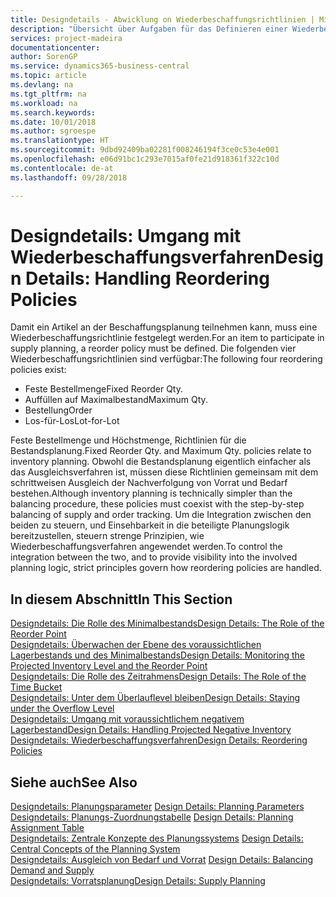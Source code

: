 ```yaml
---
title: Designdetails - Abwicklung on Wiederbeschaffungsrichtlinien | Microsoft Docs
description: "Übersicht über Aufgaben für das Definieren einer Wiederbestellungsrichtlinie in die Beschaffungsplanung."
services: project-madeira
documentationcenter: 
author: SorenGP
ms.service: dynamics365-business-central
ms.topic: article
ms.devlang: na
ms.tgt_pltfrm: na
ms.workload: na
ms.search.keywords: 
ms.date: 10/01/2018
ms.author: sgroespe
ms.translationtype: HT
ms.sourcegitcommit: 9dbd92409ba02281f008246194f3ce0c53e4e001
ms.openlocfilehash: e06d91bc1c293e7015af0fe21d918361f322c10d
ms.contentlocale: de-at
ms.lasthandoff: 09/28/2018

---
```

# <a name="design-details-handling-reordering-policies"></a><span data-ttu-id="fb92e-103">Designdetails: Umgang mit Wiederbeschaffungsverfahren</span><span class="sxs-lookup"><span data-stu-id="fb92e-103">Design Details: Handling Reordering Policies</span></span>
<span data-ttu-id="fb92e-104">Damit ein Artikel an der Beschaffungsplanung teilnehmen kann, muss eine Wiederbeschaffungsrichtlinie festgelegt werden.</span><span class="sxs-lookup"><span data-stu-id="fb92e-104">For an item to participate in supply planning, a reorder policy must be defined.</span></span> <span data-ttu-id="fb92e-105">Die folgenden vier Wiederbeschaffungsrichtlinien sind verfügbar:</span><span class="sxs-lookup"><span data-stu-id="fb92e-105">The following four reordering policies exist:</span></span>  
  
* <span data-ttu-id="fb92e-106">Feste Bestellmenge</span><span class="sxs-lookup"><span data-stu-id="fb92e-106">Fixed Reorder Qty.</span></span>  
* <span data-ttu-id="fb92e-107">Auffüllen auf Maximalbestand</span><span class="sxs-lookup"><span data-stu-id="fb92e-107">Maximum Qty.</span></span>  
* <span data-ttu-id="fb92e-108">Bestellung</span><span class="sxs-lookup"><span data-stu-id="fb92e-108">Order</span></span>  
* <span data-ttu-id="fb92e-109">Los-für-Los</span><span class="sxs-lookup"><span data-stu-id="fb92e-109">Lot-for-Lot</span></span>  
  
<span data-ttu-id="fb92e-110">Feste Bestellmenge und Höchstmenge, Richtlinien für die Bestandsplanung.</span><span class="sxs-lookup"><span data-stu-id="fb92e-110">Fixed Reorder Qty. and Maximum Qty. policies relate to inventory planning.</span></span> <span data-ttu-id="fb92e-111">Obwohl die Bestandsplanung eigentlich einfacher als das Ausgleichsverfahren ist, müssen diese Richtlinien gemeinsam mit dem schrittweisen Ausgleich der Nachverfolgung von Vorrat und Bedarf bestehen.</span><span class="sxs-lookup"><span data-stu-id="fb92e-111">Although inventory planning is technically simpler than the balancing procedure, these policies must coexist with the step-by-step balancing of supply and order tracking.</span></span> <span data-ttu-id="fb92e-112">Um die Integration zwischen den beiden zu steuern, und Einsehbarkeit in die beteiligte Planungslogik bereitzustellen, steuern strenge Prinzipien, wie Wiederbeschaffungsverfahren angewendet werden.</span><span class="sxs-lookup"><span data-stu-id="fb92e-112">To control the integration between the two, and to provide visibility into the involved planning logic, strict principles govern how reordering policies are handled.</span></span>  
  
## <a name="in-this-section"></a><span data-ttu-id="fb92e-113">In diesem Abschnitt</span><span class="sxs-lookup"><span data-stu-id="fb92e-113">In This Section</span></span>  
[<span data-ttu-id="fb92e-114">Designdetails: Die Rolle des Minimalbestands</span><span class="sxs-lookup"><span data-stu-id="fb92e-114">Design Details: The Role of the Reorder Point</span></span>](design-details-the-role-of-the-reorder-point.md)  
[<span data-ttu-id="fb92e-115">Designdetails: Überwachen der Ebene des voraussichtlichen Lagerbestands und des Minimalbestands</span><span class="sxs-lookup"><span data-stu-id="fb92e-115">Design Details: Monitoring the Projected Inventory Level and the Reorder Point</span></span>](design-details-monitoring-the-projected-inventory-level-and-the-reorder-point.md)  
[<span data-ttu-id="fb92e-116">Designdetails: Die Rolle des Zeitrahmens</span><span class="sxs-lookup"><span data-stu-id="fb92e-116">Design Details: The Role of the Time Bucket</span></span>](design-details-the-role-of-the-time-bucket.md)  
[<span data-ttu-id="fb92e-117">Designdetails: Unter dem Überlauflevel bleiben</span><span class="sxs-lookup"><span data-stu-id="fb92e-117">Design Details: Staying under the Overflow Level</span></span>](design-details-staying-under-the-overflow-level.md)  
[<span data-ttu-id="fb92e-118">Designdetails: Umgang mit voraussichtlichem negativem Lagerbestand</span><span class="sxs-lookup"><span data-stu-id="fb92e-118">Design Details: Handling Projected Negative Inventory</span></span>](design-details-handling-projected-negative-inventory.md)  
[<span data-ttu-id="fb92e-119">Designdetails: Wiederbeschaffungsverfahren</span><span class="sxs-lookup"><span data-stu-id="fb92e-119">Design Details: Reordering Policies</span></span>](design-details-reordering-policies.md)  
  
## <a name="see-also"></a><span data-ttu-id="fb92e-120">Siehe auch</span><span class="sxs-lookup"><span data-stu-id="fb92e-120">See Also</span></span>  
<span data-ttu-id="fb92e-121">[Designdetails: Planungsparameter](design-details-planning-parameters.md) </span><span class="sxs-lookup"><span data-stu-id="fb92e-121">[Design Details: Planning Parameters](design-details-planning-parameters.md) </span></span>  
<span data-ttu-id="fb92e-122">[Designdetails: Planungs-Zuordnungstabelle](design-details-planning-assignment-table.md) </span><span class="sxs-lookup"><span data-stu-id="fb92e-122">[Design Details: Planning Assignment Table](design-details-planning-assignment-table.md) </span></span>  
<span data-ttu-id="fb92e-123">[Designdetails: Zentrale Konzepte des Planungssystems](design-details-central-concepts-of-the-planning-system.md) </span><span class="sxs-lookup"><span data-stu-id="fb92e-123">[Design Details: Central Concepts of the Planning System](design-details-central-concepts-of-the-planning-system.md) </span></span>  
<span data-ttu-id="fb92e-124">[Designdetails: Ausgleich von Bedarf und Vorrat](design-details-balancing-demand-and-supply.md) </span><span class="sxs-lookup"><span data-stu-id="fb92e-124">[Design Details: Balancing Demand and Supply](design-details-balancing-demand-and-supply.md) </span></span>  
[<span data-ttu-id="fb92e-125">Designdetails: Vorratsplanung</span><span class="sxs-lookup"><span data-stu-id="fb92e-125">Design Details: Supply Planning</span></span>](design-details-supply-planning.md)
